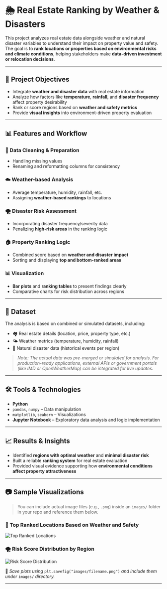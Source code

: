 # 🌦️ Real Estate Ranking by Weather & Disasters

This project analyzes real estate data alongside weather and natural disaster variables to understand their impact on property value and safety. The goal is to **rank locations or properties based on environmental risks and climate conditions**, helping stakeholders make **data-driven investment or relocation decisions**.

---

## 📌 Project Objectives

- Integrate **weather and disaster data** with real estate information  
- Analyze how factors like **temperature**, **rainfall**, and **disaster frequency** affect property desirability  
- Rank or score regions based on **weather and safety metrics**  
- Provide **visual insights** into environment-driven property evaluation  

---

## 📊 Features and Workflow

### 🧹 Data Cleaning & Preparation

- Handling missing values  
- Renaming and reformatting columns for consistency  

### ☁️ Weather-based Analysis

- Average temperature, humidity, rainfall, etc.  
- Assigning **weather-based rankings** to locations  

### 🌪️ Disaster Risk Assessment

- Incorporating disaster frequency/severity data  
- Penalizing **high-risk areas** in the ranking logic  

### 🏠 Property Ranking Logic

- Combined score based on **weather and disaster impact**  
- Sorting and displaying **top and bottom-ranked areas**  

### 📊 Visualization

- **Bar plots** and **ranking tables** to present findings clearly  
- Comparative charts for risk distribution across regions  

---

## 📂 Dataset

The analysis is based on combined or simulated datasets, including:

- 🏘️ Real estate details (location, price, property type, etc.)  
- 🌤️ Weather metrics (temperature, humidity, rainfall)  
- 🌋 Natural disaster data (historical events per region)  

> *Note: The actual data was pre-merged or simulated for analysis. For production-ready applications, external APIs or government portals (like IMD or OpenWeatherMap) can be integrated for live updates.*

---

## 🛠 Tools & Technologies

- **Python**
- `pandas`, `numpy` – Data manipulation  
- `matplotlib`, `seaborn` – Visualizations  
- **Jupyter Notebook** – Exploratory data analysis and logic implementation  

---

## 📈 Results & Insights

- Identified **regions with optimal weather** and **minimal disaster risk**  
- Built a reliable **ranking system** for real estate evaluation  
- Provided visual evidence supporting how **environmental conditions affect property attractiveness**  

---

## 📷 Sample Visualizations

> You can include actual image files (e.g., `.png`) inside an `images/` folder in your repo and reference them below.

### 📍 Top Ranked Locations Based on Weather and Safety
![Top Ranked Locations](images/top_ranked_locations.png)

### 🌪️ Risk Score Distribution by Region
![Risk Score Distribution](images/risk_score_distribution.png)

📌 *Save plots using* `plt.savefig("images/filename.png")` *and include them under* `images/` *directory.*

---
